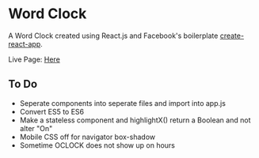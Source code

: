 # Word Clock

A Word Clock created using React.js and Facebook's boilerplate [create-react-app](https://github.com/facebookincubator/create-react-app).

Live Page: [Here](https://Lukeout.github.io/WordClock)

## To Do

* Seperate components into seperate files and import into app.js
* Convert ES5 to ES6
* Make <Text /> a stateless component and highlightX() return a Boolean and not alter "On"
* Mobile CSS off for navigator box-shadow
* Sometime OCLOCK does not show up on hours